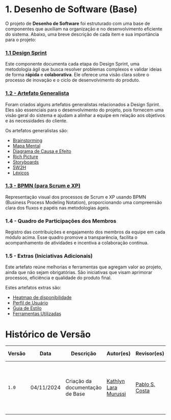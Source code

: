 # 1. Desenho de Software (Base)

O projeto de **Desenho de Software** foi estruturado com uma base de componentes que auxiliam na organização e no desenvolvimento eficiente do sistema. Abaixo, uma breve descrição de cada item e sua importância para o projeto:

### [1.1 Design Sprint](/Base/1.1.DesignSprint.md)
Este componente documenta cada etapa do Design Sprint, uma metodologia ágil que busca resolver problemas complexos e validar ideias de forma **rápida** e **colaborativa**. Ele oferece uma visão clara sobre o processo de inovação e o ciclo de desenvolvimento do produto.

### [1.2 - Artefato Generalista](/Base/1.2.ArtefatoGeneralista.md)
Foram criados alguns artefatos generalistas relacionados a Design Sprint. Eles são essenciais para o desenvolvimento do projeto, pois fornecem uma visão geral do sistema e ajudam a alinhar a equipe em relação aos objetivos e às necessidades do cliente.

Os artefatos generalistas são:

- [Brainstorming](/Base/Brainstorm.md)
- [Mapa Mental](/Base/1.1.2.Mapa-mental.md)
- [Diagrama de Causa e Efeito](/Base/causaefeito.md)
- [Rich Picture](/Base/1.2.5.Richpicture.md)
- [Storyboards](/Base/1.2.6.Storyboards.md)
- [5W2H](/Base/SW2H.md)
- [Léxicos](/Base/1.2.1.Léxicos.md)


### [1.3 - BPMN (para Scrum e XP)](/Base/1.3.ModelagemBPMN.md)
Representação visual dos processos de Scrum e XP usando BPMN (Business Process Modeling Notation), proporcionando uma compreensão clara dos fluxos e papéis nas metodologias ágeis. 

### 1.4 - Quadro de Participações dos Membros
Registro das contribuições e engajamento dos membros da equipe em cada módulo acima. Esse quadro promove a transparência, facilita o acompanhamento de atividades e incentiva a colaboração contínua.

### 1.5 - Extras (Iniciativas Adicionais)
Este artefato reúne melhorias e ferramentas que agregam valor ao projeto, ainda que não sejam obrigatórias. São iniciativas que visam aprimorar processos, eficiência e qualidade do produto final.

Estes artefatos extras são:

- [Heatmap de disponibilidade](/Base/1.5.1.heatmap.md)
- [Perfil de Usuário](/Base/elicitacao/questionario/perfil_usuario.md)
- [Guia de Estilo](/Base/1.5.2.guia-de-estilo.md)
- [Ferramentas Utilizadas](/Base/1.5.3.FerramentasUtilizadas.md)

# Histórico de Versão

| Versão | Data | Descrição | Autor(es) | Revisor(es) | Detalhes da Revisão|
|------|--------|-----------|-----------| ----------- | -------------------|
| `1.0` | 04/11/2024 | Criação da documentação de Base | [Kathlyn Lara Murussi][KathlynGH] | [Pablo S. Costa][PabloGH] | Foi realizado a padronização do histórico de versão e arrumado as rotas para os documentos. |

[AnaGH]: https://github.com/analufernanndess
[CainaGH]: https://github.com/freitasc
[ClaudioGH]: https://github.com/claudiohsc
[EliasGH]: https://github.com/EliasOliver21
[GuilhermeGH]: https://github.com/gmeister18
[JoelGH]: https://github.com/JoelSRangel
[KathlynGH]: https://github.com/klmurussi
[PabloGH]: https://github.com/pabloheika
[PedroRGH]: https://github.com/pedro-rodiguero
[PedroPGH]: https://github.com/Pedrin0030
[SamuelGH]: https://github.com/samuelalvess
[TalesGH]: https://github.com/TalesRG